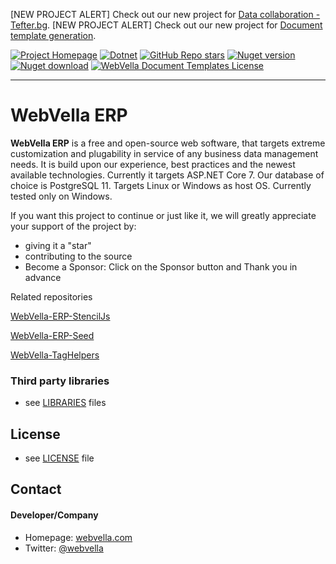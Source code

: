 [NEW PROJECT ALERT] Check out our new project for [Data collaboration - Tefter.bg](https://github.com/WebVella/WebVella.Tefter).
[NEW PROJECT ALERT] Check out our new project for [Document template generation](https://github.com/WebVella/WebVella.DocumentTemplates).

[![Project Homepage](https://img.shields.io/badge/Homepage-blue?style=for-the-badge)](https://webvella.com)
[![Dotnet](https://img.shields.io/badge/platform-.NET-blue?style=for-the-badge)](https://www.nuget.org/packages/WebVella.ERP)
[![GitHub Repo stars](https://img.shields.io/github/stars/WebVella/WebVella-ERP?style=for-the-badge)](https://github.com/WebVella/WebVella-ERP/stargazers)
[![Nuget version](https://img.shields.io/nuget/v/WebVella.ERP?style=for-the-badge)](https://www.nuget.org/packages/WebVella.ERP)
[![Nuget download](https://img.shields.io/nuget/dt/WebVella.ERP?style=for-the-badge)](https://www.nuget.org/packages/WebVella.ERP)
[![WebVella Document Templates License](https://img.shields.io/badge/MIT-green?style=for-the-badge)](https://github.com/WebVella/WebVella-ERP/blob/master/LICENSE.txt)

---

WebVella ERP 
======
**WebVella ERP** is a free and open-source web software, that targets extreme customization and plugability in service of any business data management needs. It is build upon our experience, best practices and the newest available technologies. Currently it targets ASP.NET Core 7. Our database of choice is PostgreSQL 11. Targets Linux or Windows as host OS. Currently tested only on Windows.

If you want this project to continue or just like it, we will greatly appreciate your support of the project by: 
* giving it a "star" 
* contributing to the source
* Become a Sponsor: Click on the Sponsor button and Thank you in advance

Related repositories

[WebVella-ERP-StencilJs](https://github.com/WebVella/WebVella-ERP-StencilJs)

[WebVella-ERP-Seed](https://github.com/WebVella/WebVella-ERP-Seed)

[WebVella-TagHelpers](https://github.com/WebVella/TagHelpers)


### Third party libraries
* see [LIBRARIES](https://github.com/WebVella/WebVella-ERP/blob/master/LIBRARIES.md) files

## License 
* see [LICENSE](https://github.com/WebVella/WebVella-ERP/blob/master/LICENSE.txt) file

## Contact
#### Developer/Company
* Homepage: [webvella.com](http://webvella.com)
* Twitter: [@webvella](https://twitter.com/webvella "webvella on twitter")



